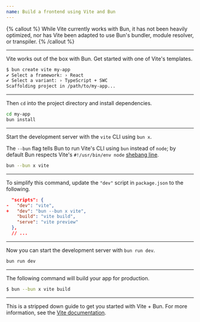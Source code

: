 ```yaml
---
name: Build a frontend using Vite and Bun
---
```


{% callout %}
While Vite currently works with Bun, it has not been heavily optimized, nor has Vite been adapted to use Bun's bundler, module resolver, or transpiler.
{% /callout %}

---

Vite works out of the box with Bun. Get started with one of Vite's templates.

```bash
$ bun create vite my-app
✔ Select a framework: › React
✔ Select a variant: › TypeScript + SWC
Scaffolding project in /path/to/my-app...
```

---

Then `cd` into the project directory and install dependencies.

```bash
cd my-app
bun install
```

---

Start the development server with the `vite` CLI using `bun x`.

The `--bun` flag tells Bun to run Vite's CLI using `bun` instead of `node`; by default Bun respects Vite's `#!/usr/bin/env node` [shebang line](<https://en.wikipedia.org/wiki/Shebang_(Unix)>).
```bash
bun --bun x vite
```

---

To simplify this command, update the `"dev"` script in `package.json` to the following.

```json-diff#package.json
  "scripts": {
-   "dev": "vite",
+   "dev": "bun --bun x vite",
    "build": "vite build",
    "serve": "vite preview"
  },
  // ...
```

---

Now you can start the development server with `bun run dev`.

```bash
bun run dev
```

---

The following command will build your app for production.

```sh
$ bun --bun x vite build
```

---

This is a stripped down guide to get you started with Vite + Bun. For more information, see the [Vite documentation](https://vitejs.dev/guide/).
